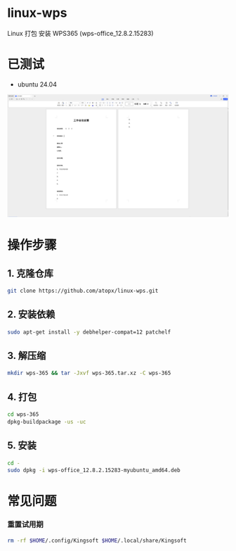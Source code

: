 # linux-wps

Linux 打包 安装 WPS365 (wps-office_12.8.2.15283)


# 已测试

- ubuntu 24.04

![](image.png)


# 操作步骤

## 1. 克隆仓库

```sh
git clone https://github.com/atopx/linux-wps.git
```

## 2. 安装依赖

```sh
sudo apt-get install -y debhelper-compat=12 patchelf
```

## 3. 解压缩

```sh
mkdir wps-365 && tar -Jxvf wps-365.tar.xz -C wps-365
```

## 4. 打包

```sh
cd wps-365
dpkg-buildpackage -us -uc
```

## 5. 安装

```sh
cd -
sudo dpkg -i wps-office_12.8.2.15283-myubuntu_amd64.deb
```

# 常见问题

### 重置试用期

```sh
rm -rf $HOME/.config/Kingsoft $HOME/.local/share/Kingsoft
```
